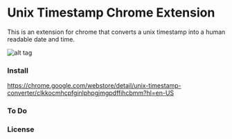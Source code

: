 # Unix Timestamp Chrome Extension

This is an extension for chrome that converts a unix timestamp into a human readable date and time.

![alt tag](https://github.com/CoryNoonan/unix-timestamp-chrome/blob/master/screen-shot.png)

### Install
https://chrome.google.com/webstore/detail/unix-timestamp-converter/clkkocmhcpfginlphpgjmgpdffihcbmm?hl=en-US

### To Do

### License 



